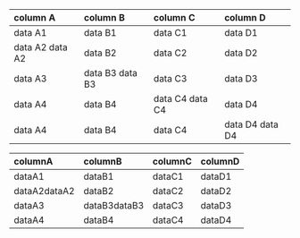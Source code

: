 ﻿
| column A        | column B        | column C        | column D        |
| :-------------- | :-------------- | :-------------- | :-------------- |
| data A1         | data B1         | data C1         | data D1         |
| data A2 data A2 | data B2         | data C2         | data D2         |
| data A3         | data B3 data B3 | data C3         | data D3         |
| data A4         | data B4         | data C4 data C4 | data D4         |
| data A4         | data B4         | data C4         | data D4 data D4 |


| columnA      | columnB      | columnC | columnD |
| :----------- | :----------- | :------ | :------ |
| dataA1       | dataB1       | dataC1  | dataD1  |	over	over
| dataA2dataA2 | dataB2       | dataC2  | dataD2  |	over
| dataA3       | dataB3dataB3 | dataC3  | dataD3  |
| dataA4       | dataB4       | dataC4  | dataD4  |
